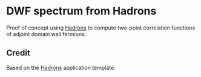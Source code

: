 # DWF spectrum from Hadrons

Proof of concept using [Hadrons][hadrons] to compute two-point correlation functions of adjoint domain wall fermions.

## Credit

Based on the [Hadrons][hadrons] application template.


[hadrons]: https://github.com/aportelli/Hadrons
